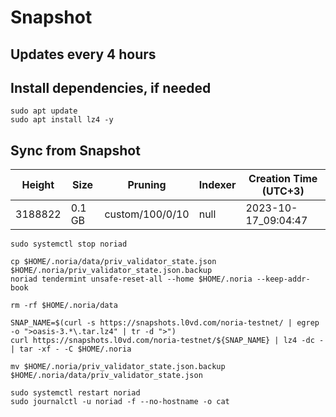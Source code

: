 # Snapshot

## Updates every 4 hours

## Install dependencies, if needed
```
sudo apt update
sudo apt install lz4 -y
```

## Sync from Snapshot  
| Height  | Size | Pruning | Indexer | Creation Time (UTC+3) |
| --------- | --------- | --------- | --------- | --------- |
| 3188822  | 0.1 GB  | custom/100/0/10 | null | 2023-10-17_09:04:47 |

```
sudo systemctl stop noriad

cp $HOME/.noria/data/priv_validator_state.json $HOME/.noria/priv_validator_state.json.backup
noriad tendermint unsafe-reset-all --home $HOME/.noria --keep-addr-book

rm -rf $HOME/.noria/data 

SNAP_NAME=$(curl -s https://snapshots.l0vd.com/noria-testnet/ | egrep -o ">oasis-3.*\.tar.lz4" | tr -d ">")
curl https://snapshots.l0vd.com/noria-testnet/${SNAP_NAME} | lz4 -dc - | tar -xf - -C $HOME/.noria

mv $HOME/.noria/priv_validator_state.json.backup $HOME/.noria/data/priv_validator_state.json

sudo systemctl restart noriad
sudo journalctl -u noriad -f --no-hostname -o cat